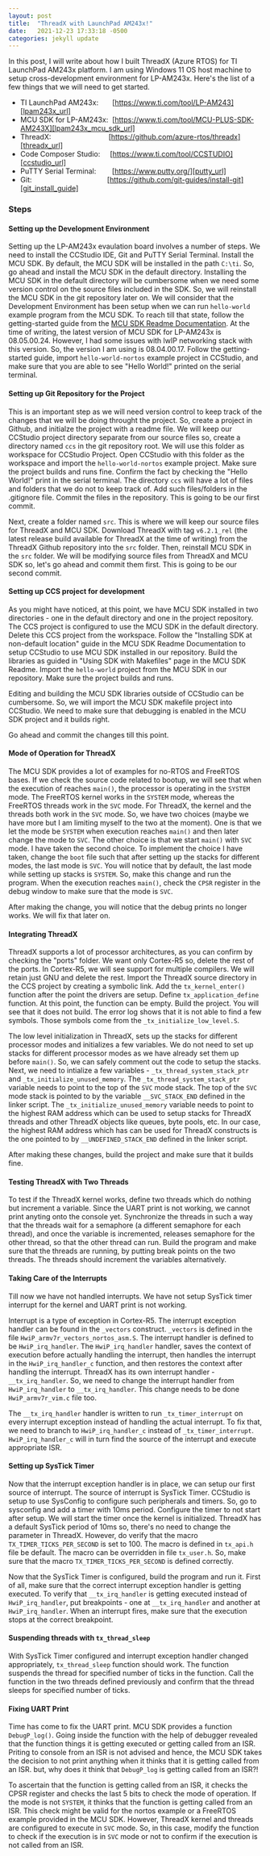 ```yaml
---
layout: post
title:  "ThreadX with LaunchPad AM243x!"
date:   2021-12-23 17:33:18 -0500
categories: jekyll update
---
```

In this post, I will write about how I built ThreadX (Azure RTOS) for TI LaunchPad AM243x platform. I am using Windows 11 OS host machine to setup cross-development environment for LP-AM243x. Here's the list of a few things that we will need to get started.

* TI LaunchPad AM243x: &nbsp; &nbsp;&nbsp;&nbsp; [https://www.ti.com/tool/LP-AM243][lpam243x_url]
* MCU SDK for LP-AM243x: &nbsp;[https://www.ti.com/tool/MCU-PLUS-SDK-AM243X][lpam243x_mcu_sdk_url]
* ThreadX: &nbsp; &nbsp; &nbsp; &nbsp; &nbsp; &nbsp; &nbsp; &nbsp; &nbsp; &nbsp; &nbsp;&nbsp;&nbsp;&nbsp;&nbsp;&nbsp;&nbsp;&nbsp;[https://github.com/azure-rtos/threadx][threadx_url]
* Code Composer Studio: &nbsp; &nbsp; [https://www.ti.com/tool/CCSTUDIO][ccstudio_url]
* PuTTY Serial Terminal:&nbsp;  &nbsp; &nbsp; &nbsp; [https://www.putty.org/][putty_url]
* Git: &nbsp; &nbsp; &nbsp; &nbsp; &nbsp; &nbsp; &nbsp; &nbsp; &nbsp; &nbsp; &nbsp;&nbsp;&nbsp;&nbsp;&nbsp;&nbsp;&nbsp;&nbsp;&nbsp; &nbsp;&nbsp; &nbsp;&nbsp; &nbsp;[https://github.com/git-guides/install-git][git_install_guide]

### Steps
#### Setting up the Development Environment
Setting up the LP-AM243x evaulation board involves a number of steps. We need to install the CCStudio IDE, Git and PuTTY Serial Terminal. Install the MCU SDK. By default, the MCU SDK will be installed in the path `C:\ti`. So, go ahead and install the MCU SDK in the default directory. Installing the MCU SDK in the default directory will be cumbersome when we need some version control on the source files included in the SDK. So, we will reinstall the MCU SDK in the git repository later on. We will consider that the Development Environment has been setup when we can run `hello-world` example program from the MCU SDK. To reach till that state, follow the getting-started guide from the [MCU SDK Readme Documentation][mcu_getting_started_guide]. At the time of writing, the latest version of MCU SDK for LP-AM243x is 08.05.00.24. However, I had some issues with lwIP networking stack with this version. So, the version I am using is 08.04.00.17. Follow the getting-started guide, import `hello-world-nortos` example project in CCStudio, and make sure that you are able to see "Hello World!" printed on the serial terminal.

#### Setting up Git Repository for the Project
This is an important step as we will need version control to keep track of the changes that we will be doing throught the project. So, create a project in Github, and initialze the project with a readme file. We will keep our CCStudio project directory separate from our source files so, create a directory named `ccs` in the git repository root. We will use this folder as workspace for CCStudio Project. Open CCStudio with this folder as the workspace and import the `hello-world-nortos` example project. Make sure the project builds and runs fine. Confirm the fact by checking the "Hello World!" print in the serial terminal. The directory `ccs` will have a lot of files and folders that we do not to keep track of. Add such files/folders in the .gitignore file. Commit the files in the repository. This is going to be our first commit.

Next, create a folder named `src`. This is where we will keep our source files for ThreadX and MCU SDK. Download ThreadX with tag `v6.2.1_rel` (the latest release build available for ThreadX at the time of writing) from the ThreadX Github repository into the `src` folder. Then, reinstall MCU SDK in the `src` folder. We will be modifying source files from ThreadX and MCU SDK so, let's go ahead and commit them first. This is going to be our second commit.

#### Setting up CCS project for development
As you might have noticed, at this point, we have MCU SDK installed in two directories - one in the default directory and one in the project repository. The CCS project is configured to use the MCU SDK in the default directory. Delete this CCS project from the workspace. Follow the "Installing SDK at non-default location" guide in the MCU SDK Readme Documentation to setup CCStudio to use MCU SDK installed in our repository. Build the libraries as guided in "Using SDK with Makefiles" page in the MCU SDK Readme. Import the `hello-world` project from the MCU SDK in our repository. Make sure the project builds and runs.

Editing and building the MCU SDK libraries outside of CCStudio can be cumbersome. So, we will import the MCU SDK makefile project into CCStudio. We need to make sure that debugging is enabled in the MCU SDK project and it builds right.

Go ahead and commit the changes till this point.

#### Mode of Operation for ThreadX
The MCU SDK provides a lot of examples for no-RTOS and FreeRTOS bases. If we check the source code related to bootup, we will see that when the execution of reaches `main()`, the processor is operating in the `SYSTEM` mode. The FreeRTOS kernel works in the `SYSTEM` mode, whereas the FreeRTOS threads work in the `SVC` mode. For ThreadX, the kernel and the threads both work in the `SVC` mode. So, we have two choices (maybe we have more but I am limiting myself to the two at the moment). One is that we let the mode be `SYSTEM` when execution reaches `main()` and then later change the mode to `SVC`. The other choice is that we start `main()` with `SVC` mode. I have taken the second choice. To implement the choice I have taken, change the `boot` file such that after setting up the stacks for different modes, the last mode is `SVC`. You will notice that by default, the last mode while setting up stacks is `SYSTEM`. So, make this change and run the program. When the execution reaches `main()`, check the `CPSR` register in the debug window to make sure that the mode is `SVC`.

After making the change, you will notice that the debug prints no longer works. We will fix that later on.

#### Integrating ThreadX
ThreadX supports a lot of processor architectures, as you can confirm by checking the "ports" folder. We want only Cortex-R5 so, delete the rest of the ports. In Cortex-R5, we will see support for multiple compilers. We will retain just GNU and delete the rest. Import the ThreadX source directory in the CCS project by creating a symbolic link. Add the `tx_kernel_enter()` function after the point the drivers are setup. Define `tx_application_define` function. At this point, the function can be empty. Build the project. You will see that it does not build. The error log shows that it is not able to find a few symbols. Those symbols come from the `_tx_initialize_low_level.S`.

The low level initialization in ThreadX, sets up the stacks for different processor modes and initializes a few variables. We do not need to set up stacks for different processor modes as we have already set them up before `main()`. So, we can safely comment out the code to setup the stacks. Next, we need to intialize a few variables - `_tx_thread_system_stack_ptr` and `_tx_initialize_unused_memory`. The `_tx_thread_system_stack_ptr` variable needs to point to the top of the `SVC` mode stack. The top of the `SVC` mode stack is pointed to by the variable `__SVC_STACK_END` defined in the linker script. The `_tx_initialize_unused_memory` variable needs to point to the highest RAM address which can be used to setup stacks for ThreadX threads and other ThreadX objects like queues, byte pools, etc. In our case, the highest RAM address which has can be used for ThreadX constructs is the one pointed to by `__UNDEFINED_STACK_END` defined in the linker script.

After making these changes, build the project and make sure that it builds fine.

#### Testing ThreadX with Two Threads
To test if the ThreadX kernel works, define two threads which do nothing but increment a variable. Since the UART print is not working, we cannot print anyting onto the console yet. Synchronize the threads in such a way that the threads wait for a semaphore (a different semaphore for each thread), and once the variable is incremented, releases semaphore for the other thread, so that the other thread can run. Build the program and make sure that the threads are running, by putting break points on the two threads. The threads should increment the variables alternatively.

#### Taking Care of the Interrupts
Till now we have not handled interrupts. We have not setup SysTick timer interrupt for the kernel and UART print is not working.

Interrupt is a type of exception in Cortex-R5. The interrupt exception handler can be found in the `_vectors` construct. `_vectors` is defined in the file `HwiP_armv7r_vectors_nortos_asm.S`. The interrupt handler is defined to be `HwiP_irq_handler`. The `HwiP_irq_handler` handler, saves the context of execution before actually handling the interrupt, then handles the interrupt in the `HwiP_irq_handler_c` function, and then restores the context after handling the interrupt. ThreadX has its own interrupt handler - `__tx_irq_handler`. So, we need to change the interrupt handler from `HwiP_irq_handler` to `__tx_irq_handler`. This change needs to be done `HwiP_armv7r_vim.c` file too.

The `__tx_irq_handler` handler is written to run `_tx_timer_interrupt` on every interrupt exception instead of handling the actual interrupt. To fix that, we need to branch to `HwiP_irq_handler_c` instead of `_tx_timer_interrupt`. `HwiP_irq_handler_c` will in turn find the source of the interrupt and execute appropriate ISR.

#### Setting up SysTick Timer
Now that the interrupt exception handler is in place, we can setup our first source of interrupt. The source of interrupt is SysTick Timer. CCStudio is setup to use SysConfig to configure such peripherals and timers. So, go to sysconfig and add a timer with 10ms period. Configure the timer to not start after setup. We will start the timer once the kernel is initialized. ThreadX has a default SysTick period of 10ms so, there's no need to change the parameter in ThreadX. However, do verify that the macro `TX_TIMER_TICKS_PER_SECOND` is set to 100. The macro is defined in `tx_api.h` file be default. The macro can be overridden in file `tx_user.h`. So, make sure that the macro `TX_TIMER_TICKS_PER_SECOND` is defined correctly.

Now that the SysTick Timer is configured, build the program and run it. First of all, make sure that the correct interrupt exception handler is getting executed. To verify that `__tx_irq_handler` is getting executed instead of `HwiP_irq_handler`, put breakpoints - one at `__tx_irq_handler` and another at `HwiP_irq_handler`. When an interrupt fires, make sure that the execution stops at the correct breakpoint.

#### Suspending threads with `tx_thread_sleep`
With SysTick Timer configured and interrupt exception handler changed appropriately, `tx_thread_sleep` function should work. The function suspends the thread for specified number of ticks in the function. Call the function in the two threads defined previously and confirm that the thread sleeps for specified number of ticks.

#### Fixing UART Print
Time has come to fix the UART print. MCU SDK provides a function `DebugP_log()`. Going inside the function with the help of debugger revealed that the function things it is getting executed or getting called from an ISR. Priting to console from an ISR is not advised and hence, the MCU SDK takes the decision to not print anything when it thinks that it is getting called from an ISR. but, why does it think that `DebugP_log` is getting called from an ISR?!

To ascertain that the function is getting called from an ISR, it checks the CPSR register and checks the last 5 bits to check the mode of operation. If the mode is not `SYSTEM`, it thinks that the function is getting called from an ISR. This check might be valid for the nortos example or a FreeRTOS example provided in the MCU SDK. However, ThreadX kernel and threads are configured to execute in `SVC` mode. So, in this case, modify the function to check if the execution is in `SVC` mode or not to confirm if the execution is not called from an ISR.

[lpam243x_url]: https://www.ti.com/tool/LP-AM243
[lpam243x_mcu_sdk_url]: https://www.ti.com/tool/MCU-PLUS-SDK-AM243X
[threadx_url]: https://github.com/azure-rtos/threadx
[ccstudio_url]: https://www.ti.com/tool/CCSTUDIO
[putty_url]: https://www.putty.org/
[git_install_guide]: https://github.com/git-guides/install-git
[mcu_getting_started_guide]: https://software-dl.ti.com/mcu-plus-sdk/esd/AM243X/08_04_00_17/exports/docs/api_guide_am243x/index.html